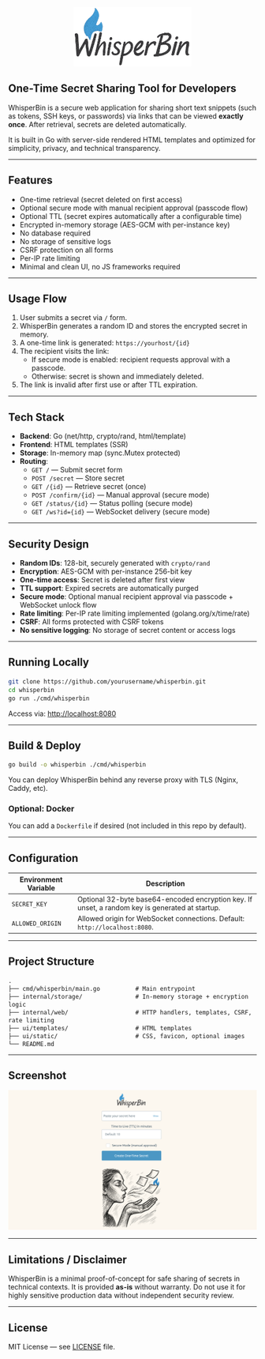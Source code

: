 

<p align="center">
  <img src="ui/static/title.png" alt="WhisperBin Banner" style="height:120px; max-width:100%;">
</p>


## One-Time Secret Sharing Tool for Developers

WhisperBin is a secure web application for sharing short text snippets (such as tokens, SSH keys, or passwords) via links that can be viewed **exactly once**. After retrieval, secrets are deleted automatically.

It is built in Go with server-side rendered HTML templates and optimized for simplicity, privacy, and technical transparency.

---

## Features

- One-time retrieval (secret deleted on first access)
- Optional secure mode with manual recipient approval (passcode flow)
- Optional TTL (secret expires automatically after a configurable time)
- Encrypted in-memory storage (AES-GCM with per-instance key)
- No database required
- No storage of sensitive logs
- CSRF protection on all forms
- Per-IP rate limiting
- Minimal and clean UI, no JS frameworks required

---

## Usage Flow

1. User submits a secret via `/` form.
2. WhisperBin generates a random ID and stores the encrypted secret in memory.
3. A one-time link is generated: `https://yourhost/{id}`
4. The recipient visits the link:
   - If secure mode is enabled: recipient requests approval with a passcode.
   - Otherwise: secret is shown and immediately deleted.
5. The link is invalid after first use or after TTL expiration.

---

## Tech Stack

- **Backend**: Go (net/http, crypto/rand, html/template)
- **Frontend**: HTML templates (SSR)
- **Storage**: In-memory map (sync.Mutex protected)
- **Routing**:
  - `GET /` — Submit secret form
  - `POST /secret` — Store secret
  - `GET /{id}` — Retrieve secret (once)
  - `POST /confirm/{id}` — Manual approval (secure mode)
  - `GET /status/{id}` — Status polling (secure mode)
  - `GET /ws?id={id}` — WebSocket delivery (secure mode)

---

## Security Design

- **Random IDs**: 128-bit, securely generated with `crypto/rand`
- **Encryption**: AES-GCM with per-instance 256-bit key
- **One-time access**: Secret is deleted after first view
- **TTL support**: Expired secrets are automatically purged
- **Secure mode**: Optional manual recipient approval via passcode + WebSocket unlock flow
- **Rate limiting**: Per-IP rate limiting implemented (golang.org/x/time/rate)
- **CSRF**: All forms protected with CSRF tokens
- **No sensitive logging**: No storage of secret content or access logs

---

## Running Locally

```bash
git clone https://github.com/yourusername/whisperbin.git
cd whisperbin
go run ./cmd/whisperbin
```

Access via: [http://localhost:8080](http://localhost:8080)

---

## Build & Deploy

```bash
go build -o whisperbin ./cmd/whisperbin
```

You can deploy WhisperBin behind any reverse proxy with TLS (Nginx, Caddy, etc).

### Optional: Docker

You can add a `Dockerfile` if desired (not included in this repo by default).

---

## Configuration

| Environment Variable | Description                                                                                     |
| -------------------- | ----------------------------------------------------------------------------------------------- |
| `SECRET_KEY`         | Optional 32-byte base64-encoded encryption key. If unset, a random key is generated at startup. |
| `ALLOWED_ORIGIN`     | Allowed origin for WebSocket connections. Default: `http://localhost:8080`.                     |

---

## Project Structure

```
.
├── cmd/whisperbin/main.go          # Main entrypoint
├── internal/storage/               # In-memory storage + encryption logic
├── internal/web/                   # HTTP handlers, templates, CSRF, rate limiting
├── ui/templates/                   # HTML templates
├── ui/static/                      # CSS, favicon, optional images
└── README.md
```

---

## Screenshot

![WhisperBin Screenshot](ui/static/screenshot.png)

---

## Limitations / Disclaimer

WhisperBin is a minimal proof-of-concept for safe sharing of secrets in technical contexts. It is provided **as-is** without warranty. Do not use it for highly sensitive production data without independent security review.

---

## License

MIT License — see [LICENSE](LICENSE) file.
